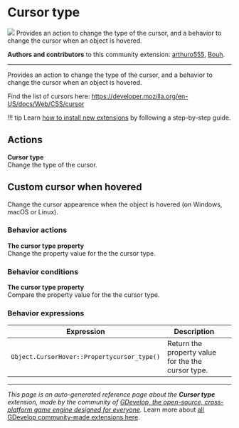 # Cursor type

<img src="https://resources.gdevelop-app.com/assets/Icons/cursor-default-outline.svg" class="extension-icon"></img>
Provides an action to change the type of the cursor, and a behavior to change the cursor when an object is hovered.

**Authors and contributors** to this community extension: [arthuro555](https://gd.games/arthuro555), [Bouh](https://gd.games/Bouh).

---

Provides an action to change the type of the cursor, and a behavior to change the cursor when an object is hovered.

Find the list of cursors here: https://developer.mozilla.org/en-US/docs/Web/CSS/cursor

!!! tip
    Learn [how to install new extensions](/gdevelop5/extensions/search) by following a step-by-step guide.

## Actions

**Cursor type**  
Change the type of the cursor.



## Custom cursor when hovered 

Change the cursor appearence when the object is hovered (on Windows, macOS or Linux). 

### Behavior actions

**The cursor type property**  
Change the property value for the the cursor type.

### Behavior conditions

**The cursor type property**  
Compare the property value for the the cursor type.

### Behavior expressions

| Expression | Description |  |
|-----|-----|-----|
| `Object.CursorHover::Propertycursor_type()` | Return the property value for the the cursor type. ||

---

*This page is an auto-generated reference page about the **Cursor type** extension, made by the community of [GDevelop, the open-source, cross-platform game engine designed for everyone](https://gdevelop.io/).* Learn more about [all GDevelop community-made extensions here](/gdevelop5/extensions).